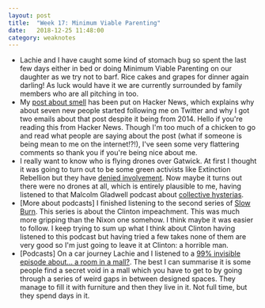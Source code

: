 ```yaml
---
layout: post
title:  "Week 17: Minimum Viable Parenting"
date:   2018-12-25 11:48:00
category: weaknotes
---
```

* Lachie and I have caught some kind of stomach bug so spent the last few days either in bed or doing Minimum Viable Parenting on our daughter as we try not to barf. Rice cakes and grapes for dinner again darling! As luck would have it we are currently surrounded by family members who are all pitching in too.
* My [post about smell](http://alicebartlett.co.uk/blog/five-facts-about-smell) has been put on Hacker News, which explains why about seven new people started following me on Twitter and why I got two emails about that post despite it being from 2014. Hello if you're reading this from Hacker News. Though I'm too much of a chicken to go and read what people are saying about the post (what if someone is being mean to me on the internet!?!), I've seen some very flattering comments so thank you if you're being nice about me.
* I really want to know who is flying drones over Gatwick. At first I thought it was going to turn out to be some green activists like Extinction Rebellion but they have [denied involvement](https://www.theguardian.com/uk-news/2018/dec/20/tens-of-thousands-of-passengers-stranded-by-gatwick-airport-drones). Now maybe it turns out there were no drones at all, which is entirely plausible to me, having listened to that Malcolm Gladwell podcast about  [collective hysterias](http://revisionisthistory.com/episodes/28-the-imaginary-crimes-of-margit-hamosh).
* [More about podcasts] I finished listening to the second series of [Slow Burn](https://slate.com/slow-burn). This series is about the Clinton impeachment. This was much more gripping than the Nixon one somehow. I think maybe it was easier to follow. I keep trying to sum up what I think about Clinton having listened to this podcast but having tried a few takes none of them are very good so I'm just going to leave it at Clinton: a horrible man.
* [Podcasts] On a car journey Lachie and I listened to a [99% invisible episode about... a room in a mall?](https://99percentinvisible.org/episode/the-accidental-room/). The best I can summarise it is some people find a secret void in a mall which you have to get to by going through a series of weird gaps in between designed spaces. They manage to fill it with furniture and then they live in it. Not full time, but they spend days in it.
